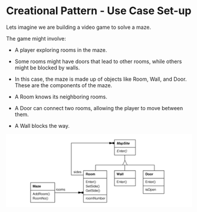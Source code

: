 # Creational Pattern - Use Case Set-up

Lets imagine we are building a video game to solve a maze.


The game might involve:
- A player exploring rooms in the maze.
- Some rooms might have doors that lead to other rooms, while others might be blocked by walls.
- In this case, the maze is made up of objects like Room, Wall, and Door. These are the components of the maze.

- A Room knows its neighboring rooms. 
- A Door can connect two rooms, allowing the player to move between them.
- A Wall blocks the way.

![Maze Schema](./images/creational_pattern_maze_schema.png)
